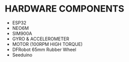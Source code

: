 # HARDWARE COMPONENTS

- ESP32
- NEO6M
- SIM900A
- GYRO & ACCELEROMETER
- MOTOR (100RPM HIGH TORQUE)
- DFRobot 65mm Rubber Wheel
- Seeduino
